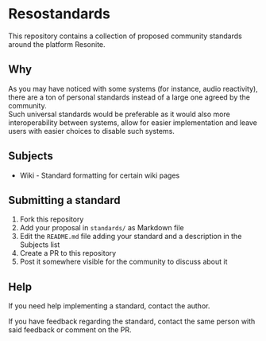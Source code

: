 # Resostandards

This repository contains a collection of proposed community standards around the platform Resonite.

## Why

As you may have noticed with some systems (for instance, audio reactivity), there are a ton of personal standards instead of a large one agreed by the community.  
Such universal standards would be preferable as it would also more interoperability between systems, allow for easier implementation and leave users with easier choices to disable such systems.

## Subjects

- Wiki - Standard formatting for certain wiki pages

## Submitting a standard

1. Fork this repository
1. Add your proposal in `standards/` as Markdown file
1. Edit the `README.md` file adding your standard and a description in the Subjects list
1. Create a PR to this repository
1. Post it somewhere visible for the community to discuss about it

## Help

If you need help implementing a standard, contact the author.

If you have feedback regarding the standard, contact the same person with said feedback or comment on the PR.

